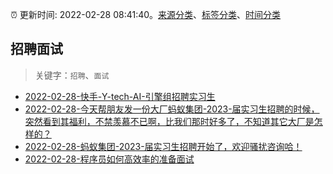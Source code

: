 :alarm_clock: 更新时间: 2022-02-28 08:41:40。[来源分类](../README.md)、[标签分类](../TAGS.md)、[时间分类](../TIMELINE.md)

## 招聘面试


> 关键字：`招聘`、`面试`



- [2022-02-28-快手-Y-tech-AI-引擎组招聘实习生](https://www.v2ex.com/t/836939) 
- [2022-02-28-今天帮朋友发一份大厂蚂蚁集团-2023-届实习生招聘的时候，突然看到其福利，不禁羡慕不已啊，比我们那时好多了，不知道其它大厂是怎样的？](https://www.v2ex.com/t/836914) 
- [2022-02-28-蚂蚁集团-2023-届实习生招聘开始了，欢迎骚扰咨询哈！](https://www.v2ex.com/t/836910) 
- [2022-02-28-程序员如何高效率的准备面试](https://toutiao.io/k/00y73jn) 
